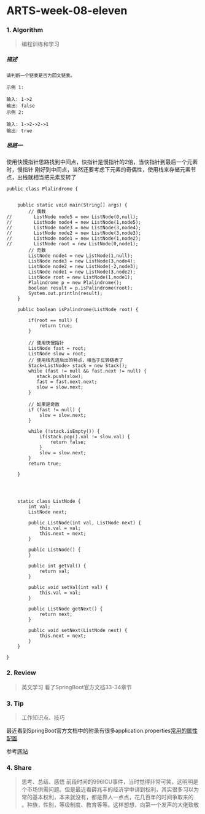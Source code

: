 # ARTS-week-08-eleven

### 1. Algorithm
> 编程训练和学习
##### 描述
```
请判断一个链表是否为回文链表。

示例 1:

输入: 1->2
输出: false
示例 2:

输入: 1->2->2->1
输出: true
```
##### 思路一
使用快慢指针思路找到中间点，快指针是慢指针的2倍，当快指针到最后一个元素时，慢指针
刚好到中间点，当然还要考虑下元素的奇偶性，使用栈来存储元素节点，出栈就相当把元素反转了
```
public class Plalindrome {


    public static void main(String[] args) {
        // 偶数
//        ListNode node5 = new ListNode(0,null);
//        ListNode node4 = new ListNode(1,node5);
//        ListNode node3 = new ListNode(3,node4);
//        ListNode node2 = new ListNode(3,node3);
//        ListNode node1 = new ListNode(1,node2);
//        ListNode root = new ListNode(0,node1);
        // 奇数
        ListNode node4 = new ListNode(1,null);
        ListNode node3 = new ListNode(3,node4);
        ListNode node2 = new ListNode(-2,node3);
        ListNode node1 = new ListNode(3,node2);
        ListNode root = new ListNode(1,node1);
        Plalindrome p = new Plalindrome();
        boolean result = p.isPalindrome(root);
        System.out.println(result);
    }

    public boolean isPalindrome(ListNode root) {

        if(root == null) {
            return true;
        }

        // 使用快慢指针
        ListNode fast = root;
        ListNode slow = root;
        // 使用栈先进后出的特点，相当于反转链表了
        Stack<ListNode> stack = new Stack();
        while (fast != null && fast.next != null) {
           stack.push(slow);
           fast = fast.next.next;
           slow = slow.next;
        }

        // 如果是奇数
        if (fast != null) {
            slow = slow.next;
        }

        while (!stack.isEmpty()) {
            if(stack.pop().val != slow.val) {
                return false;
            }
            slow = slow.next;
        }
        return true;

    }




    static class ListNode {
        int val;
        ListNode next;

        public ListNode(int val, ListNode next) {
            this.val = val;
            this.next = next;
        }

        public ListNode() {
        }

        public int getVal() {
            return val;
        }

        public void setVal(int val) {
            this.val = val;
        }

        public ListNode getNext() {
            return next;
        }

        public void setNext(ListNode next) {
            this.next = next;
        }
    }

}

```







### 2. Review
> 英文学习
看了SpringBoot官方文档33-34章节
### 3. Tip
> 工作知识点、技巧

最近看到SpringBoot官方文档中的附录有很多application.properties[常用的属性配置](https://docs.spring.io/spring-boot/docs/2.1.3.RELEASE/reference/htmlsingle/#common-application-properties)

参考[网站](http://www.opsschool.org/text_editing_101.html#vi-basics)
### 4. Share
> 思考、总结、感悟
前段时间的996ICU事件，当时觉得非常可笑，这明明是个市场供需问题。但是最近看薛兆丰的经济学中讲到权利，其实很多习以为常的基本权利，本来就没有，都是靠人一点点，花几百年的时间争取来的
。种族，性别，等级制度、教育等等。这样想想，向第一个发声的大佬致敬

